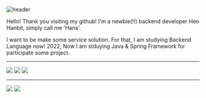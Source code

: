 
![header](https://capsule-render.vercel.app/api?type=waving&color=auto&height=300&section=header&text=Hans%20&fontSize=90)

Hello! Thank you visiting my github!
I'm a newbie(!!) backend developer Heo Hanbit, simply call me 'Hans'.

I want to be make some service solution. For that, I am studying Backend Language now!
2022, Now I am stduying Java & Spring Framework for participate some project.

<hr>
<img src="https://img.shields.io/badge/Java-white?style=for-the-badge&logo=java&logoColor=blue">
<img src="https://img.shields.io/badge/Spring_Framework-auto?style=for-the-badge&logo=spring&logoColor=black">
<img src="https://img.shields.io/badge/Oracle-white?style=for-the-badge&logo=oracle&logoColor=red">

<hr>
<img src="https://img.shields.io/badge/VSCode-white?style=for-the-badge&logo=visualstudiocode&logoColor=blue">
<img src="https://img.shields.io/badge/IDEA-white?style=for-the-badge&logo=IntelliJIDEA&logoColor=black">
